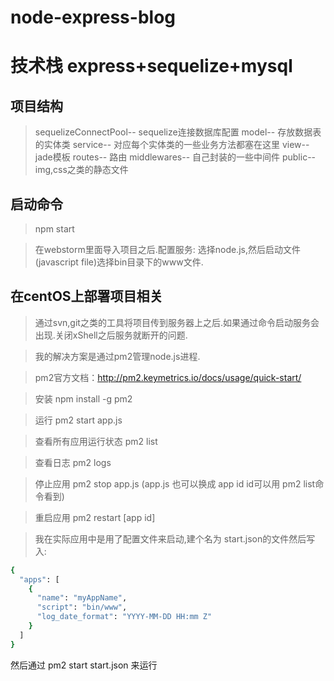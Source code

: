 # node-express-blog
# 技术栈 express+sequelize+mysql

## 项目结构
> sequelizeConnectPool-- sequelize连接数据库配置
> model-- 存放数据表的实体类
> service-- 对应每个实体类的一些业务方法都塞在这里
> view-- jade模板
> routes-- 路由
> middlewares-- 自己封装的一些中间件
> public-- img,css之类的静态文件

## 启动命令
> npm start

> 在webstorm里面导入项目之后.配置服务: 选择node.js,然后启动文件(javascript file)选择bin目录下的www文件.
## 在centOS上部署项目相关
> 通过svn,git之类的工具将项目传到服务器上之后.如果通过命令启动服务会出现.关闭xShell之后服务就断开的问题.

> 我的解决方案是通过pm2管理node.js进程.

> pm2官方文档：http://pm2.keymetrics.io/docs/usage/quick-start/

> 安装 npm install -g pm2

> 运行 pm2 start app.js

> 查看所有应用运行状态 pm2 list

> 查看日志 pm2 logs

> 停止应用 pm2 stop app.js (app.js 也可以换成 app id  id可以用 pm2 list命令看到)

> 重启应用 pm2 restart [app id]

> 我在实际应用中是用了配置文件来启动,建个名为 start.json的文件然后写入:<br>
``` bash
{
  "apps": [
    {
      "name": "myAppName",
      "script": "bin/www",
      "log_date_format": "YYYY-MM-DD HH:mm Z"
    }
  ]
}
```
然后通过 pm2 start start.json 来运行
